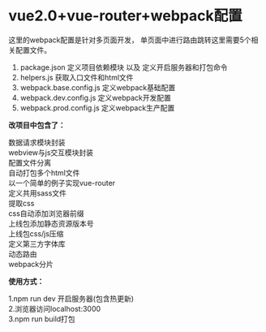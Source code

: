# vue2.0+vue-router+webpack配置 #

这里的webpack配置是针对多页面开发， 单页面中进行路由跳转这里需要5个相关配置文件。
>
1. package.json  定义项目依赖模块 以及 定义开启服务器和打包命令
2. helpers.js  获取入口文件和html文件
3. webpack.base.config.js  定义webpack基础配置
4. webpack.dev.config.js  定义webpack开发配置
5. webpack.prod.config.js  定义webpack生产配置

**改项目中包含了：**<br>
>
  数据请求模块封装<br>
  webview与js交互模块封装<br>
  配置文件分离<br>
  自动打包多个html文件<br>
  以一个简单的例子实现vue-router<br>
  定义共用sass文件<br>
  提取css<br>
  css自动添加浏览器前缀<br>
  上线包添加静态资源版本号<br>
  上线包css/js压缩<br>
  定义第三方字体库<br>
  动态路由<br>
  webpack分片

**使用方式：**<br>
>
1.npm run dev 开启服务器(包含热更新)<br>
2.浏览器访问localhost:3000<br>
3.npm run build打包

